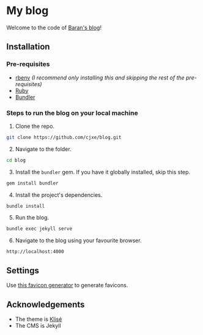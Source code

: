 # My blog

Welcome to the code of [Baran's blog](https://regal-shortbread-d385bf.netlify.app/)!

## Installation

### Pre-requisites

- [rbenv](https://github.com/carsomyr/rbenv-bundler) *(I recommend only installing this and skipping the rest of the pre-requisites)*
- [Ruby](https://www.ruby-lang.org/en/)
- [Bundler](https://bundler.io/)

### Steps to run the blog on your local machine

1. Clone the repo.
```bash
git clone https://github.com/cjxe/blog.git
```

2. Navigate to the folder.
```bash
cd blog
```

3. Install the `bundler` gem. If you have it globally installed, skip this step.
```bash
gem install bundler
```

4. Install the project's dependencies.
```bash
bundle install
```

5. Run the blog.
```bash
bundle exec jekyll serve
```

6. Navigate to the blog using your favourite browser.
```
http://localhost:4000
```

## Settings

Use [this favicon generator](https://realfavicongenerator.net/) to generate favicons.

## Acknowledgements

- The theme is [Klisé](https://github.com/piharpi/jekyll-klise) 
- The CMS is Jekyll
